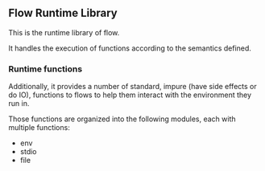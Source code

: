 ## Flow Runtime Library

This is the runtime library of flow.

It handles the execution of functions according to the semantics defined.

### Runtime functions
Additionally, it provides a number of standard, impure (have side effects or do IO), functions to 
flows to help them interact with the environment they run in.

Those functions are organized into the following modules, each with multiple functions:
* env
* stdio
* file